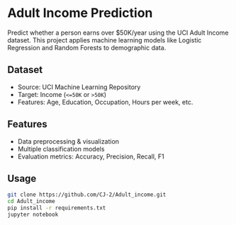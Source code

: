 # Adult Income Prediction

Predict whether a person earns over $50K/year using the UCI Adult Income dataset. This project applies machine learning models like Logistic Regression and Random Forests to demographic data.

## Dataset

- Source: UCI Machine Learning Repository  
- Target: Income (`<=50K` or `>50K`)  
- Features: Age, Education, Occupation, Hours per week, etc.

## Features

- Data preprocessing & visualization  
- Multiple classification models  
- Evaluation metrics: Accuracy, Precision, Recall, F1

## Usage

```bash
git clone https://github.com/CJ-2/Adult_income.git
cd Adult_income
pip install -r requirements.txt
jupyter notebook
